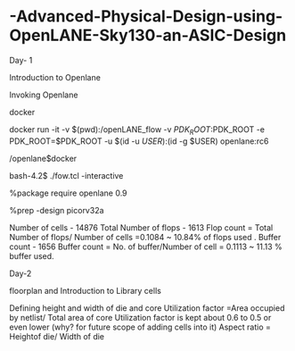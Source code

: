 # -Advanced-Physical-Design-using-OpenLANE-Sky130-an-ASIC-Design

Day- 1

Introduction to Openlane

Invoking Openlane

docker

 docker run -it -v $(pwd):/openLANE_flow -v $PDK_ROOT:$PDK_ROOT -e PDK_ROOT=$PDK_ROOT -u $(id -u $USER):$(id -g $USER) openlane:rc6
 
 /openlane$docker
 

bash-4.2$ ./fow.tcl -interactive

%package require openlane 0.9

%prep -design picorv32a


Number of cells - 14876
Total Number of flops - 1613
Flop count = Total Number of flops/ Number of cells =0.1084
~ 10.84% of flops used .
Buffer count - 1656
Buffer count = No. of buffer/Number of cell = 0.1113
~ 11.13 % buffer used.


Day-2

floorplan and Introduction to Library cells

Defining height and width of die and core
Utilization factor =Area occupied by netlist/ Total area of core
Utilization factor is kept about 0.6 to 0.5 or even lower (why? for future scope of adding cells into it)
Aspect ratio = Heightof die/ Width of die

